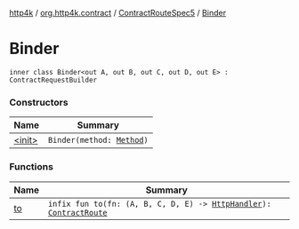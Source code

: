 [http4k](../../../index.md) / [org.http4k.contract](../../index.md) / [ContractRouteSpec5](../index.md) / [Binder](./index.md)

# Binder

`inner class Binder<out A, out B, out C, out D, out E> : ContractRequestBuilder`

### Constructors

| Name | Summary |
|---|---|
| [&lt;init&gt;](-init-.md) | `Binder(method: `[`Method`](../../../org.http4k.core/-method/index.md)`)` |

### Functions

| Name | Summary |
|---|---|
| [to](to.md) | `infix fun to(fn: (A, B, C, D, E) -> `[`HttpHandler`](../../../org.http4k.core/-http-handler.md)`): `[`ContractRoute`](../../-contract-route/index.md) |
